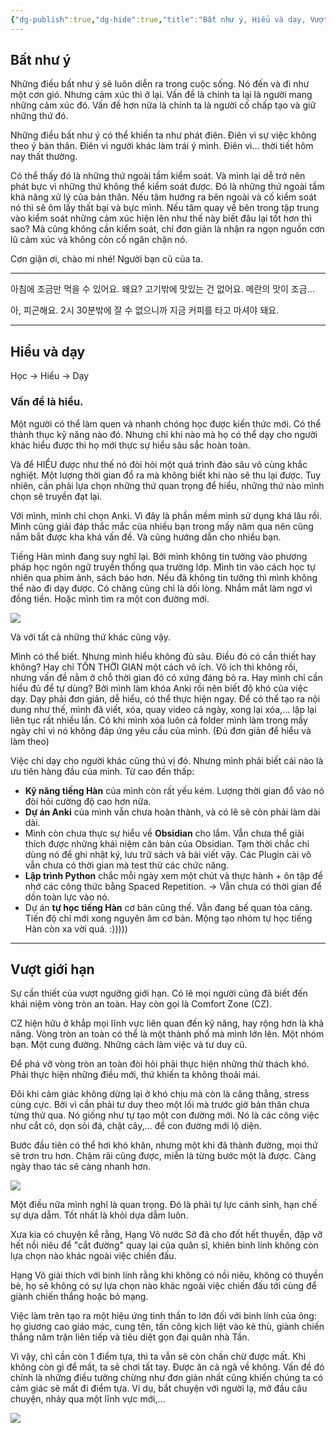 ```yaml
---
{"dg-publish":true,"dg-hide":true,"title":"Bất như ý, Hiểu và dạy, Vượt giới hạn","Tags":["diary-publish"],"permalink":"/ban-than/nhat-ky/nam-2023/thang-8/2023-08-22/","hide":true,"dgPassFrontmatter":true}
---
```


## Bất như ý

Những điều bất như ý sẽ luôn diễn ra trong cuộc sống.
Nó đến và đi như một cơn gió.
Nhưng cảm xúc thì ở lại.
Vấn đề là chính ta lại là người mang những cảm xúc đó.
Vấn đề hơn nữa là chính ta là người cố chấp tạo và giữ những thứ đó.

Những điều bất như ý có thể khiến ta như phát điên.
Điên vì sự việc không theo ý bản thân.
Điên vì người khác làm trái ý mình.
Điên vì… thời tiết hôm nay thất thường.

Có thể thấy đó là những thứ ngoài tầm kiểm soát. Và mình lại dễ trở nên phát bực vì những thứ không thể kiểm soát được. Đó là những thứ ngoài tầm khả năng xử lý của bản thân. Nếu tâm hướng ra bên ngoài và cố kiểm soát nó thì sẽ ôm lấy thất bại và bực mình. Nếu tâm quay về bên trong tập trung vào kiểm soát những cảm xúc hiện lên như thế này biết đâu lại tốt hơn thì sao? Mà cũng không cần kiểm soát, chỉ đơn giản là nhận ra ngọn nguồn cơn lũ cảm xúc và không còn cố ngăn chặn nó. 

Cơn giận ơi, chào mi nhé! Người bạn cũ của ta.

---

아침에 조금만 먹을 수 있어요.
왜요?
고기밖에 맛있는 건 없어요.
메란의 맛이 조금…

아, 피곤해요. 2시 30분밖에 잘 수 없으니까 지금 커피를 타고 마셔야 돼요.

---

## Hiểu và dạy

Học → Hiểu → Dạy

### Vấn đề là hiểu.

Một người có thể làm quen và nhanh chóng học được kiến thức mới.
Có thể thành thục kỹ năng nào đó. Nhưng chỉ khi nào mà họ có thể dạy cho người khác hiểu được thì họ mới thực sự hiểu sâu sắc hoàn toàn.

Và để HIỂU được như thế nó đòi hỏi một quá trình đào sâu vô cùng khắc nghiệt. Một lượng thời gian đổ ra mà không biết khi nào sẽ thu lại được. Tuy nhiên, cần phải lựa chọn những thứ quan trọng để hiểu, những thứ nào mình chọn sẽ truyền đạt lại.

Với mình, mình chỉ chọn Anki. Vì đây là phần mềm mình sử dụng khá lâu rồi. Mình cũng giải đáp thắc mắc của nhiều bạn trong mấy năm qua nên cũng nắm bắt được kha khá vấn đề. Và cũng hướng dẫn cho nhiều bạn.

Tiếng Hàn mình đang suy nghĩ lại. Bởi mình không tin tưởng vào phương pháp học ngôn ngữ truyền thống qua trường lớp. Mình tin vào cách học tự nhiên qua phim ảnh, sách báo hơn. Nếu đã không tin tưởng thì mình không thể nào đi dạy được. Có chăng cũng chỉ là dối lòng. Nhắm mắt làm ngơ vì đồng tiền. Hoặc mình tìm ra một con đường mới.

![](https://i.imgur.com/8D4HZEG.gif)

Và với tất cả những thứ khác cũng vậy.

Mình có thể biết. Nhưng mình hiểu không đủ sâu. Điều đó có cần thiết hay không? Hay chỉ TỐN THỜI GIAN một cách vô ích. Vô ích thì không rồi, nhưng vấn đề nằm ở chỗ thời gian đó có xứng đáng bỏ ra. Hay mình chỉ cần hiểu đủ để tự dùng? Bởi mình làm khóa Anki rồi nên biết độ khó của việc dạy. Dạy phải đơn giản, dễ hiểu, có thể thực hiện ngay. Để có thể tạo ra nội dung như thế, mình đã viết, xóa, quay video cả ngày, xong lại xóa,… lặp lại liên tục rất nhiều lần. Có khi mình xóa luôn cả folder mình làm trong mấy ngày chỉ vì nó không đáp ứng yêu cầu của mình. (Đủ đơn giản để hiểu và làm theo)

Việc chỉ dạy cho người khác cũng thú vị đó. Nhưng mình phải biết cái nào là ưu tiên hàng đầu của mình. Từ cao đến thấp:
 - **Kỹ năng tiếng Hàn** của mình còn rất yếu kém. Lượng thời gian đổ vào nó đòi hỏi cường độ cao hơn nữa.
 - **Dự án Anki** của mình vẫn chưa hoàn thành, và có lẽ sẽ còn phải làm dài dài.
 - Mình còn chưa thực sự hiểu về **Obsidian** cho lắm. Vẫn chưa thể giải thích được những khái niệm căn bản của Obsidian. Tạm thời chắc chỉ dùng nó để ghi nhật ký, lưu trữ sách và bài viết vậy. Các Plugin cài vô vẫn chưa có thời gian mà test thử các chức năng.
 - **Lập trình Python** chắc mỗi ngày xem một chút và thực hành + ôn tập để nhớ các công thức bằng Spaced Repetition. → Vẫn chưa có thời gian để dồn toàn lực vào nó.
 - Dự án **tự học tiếng Hàn** cơ bản cũng thế. Vẫn đang bế quan tỏa cảng. Tiến độ chỉ mới xong nguyên âm cơ bản. Mộng tạo nhóm tự học tiếng Hàn còn xa vời quá. :)))))

---

## Vượt giới hạn

Sự cần thiết của vượt ngưỡng giới hạn.
Có lẽ mọi người cũng đã biết đến khái niệm vòng tròn an toàn. Hay còn gọi là Comfort Zone (CZ).

CZ hiện hữu ở khắp mọi lĩnh vực liên quan đến kỹ năng, hay rộng hơn là khả năng. Vòng tròn an toàn có thể là một thành phố mà mình lớn lên. Một nhóm bạn. Một cung đường. Những cách làm việc và tư duy cũ.

Để phá vỡ vòng tròn an toàn đòi hỏi phải thực hiện những thử thách khó. Phải thực hiện những điều mới, thứ khiến ta không thoải mái.

Đôi khi cảm giác không dừng lại ở khó chịu mà còn là căng thẳng, stress cùng cực. Bởi vì cần phải tư duy theo một lối mà trước giờ bản thân chưa từng thử qua. Nó giống như tự tạo một con đường mới. Nó là các công việc như cắt cỏ, dọn sỏi đá, chặt cây,… để con đường mới lộ diện.

Bước đầu tiên có thể hơi khó khăn, nhưng một khi đã thành đường, mọi thứ sẽ trơn tru hơn. Chậm rãi cũng được, miễn là từng bước một là được. Càng ngày thao tác sẽ càng nhanh hơn.

![](https://i.imgur.com/t7FD9n1.gif)

Một điều nữa mình nghĩ là quan trọng. Đó là phải tự lực cánh sinh, hạn chế sự dựa dẫm. Tốt nhất là khỏi dựa dẫm luôn. 

Xưa kia có chuyện kể rằng, Hạng Võ nước Sở đã cho đốt hết thuyền, đập vỡ hết nồi niêu để "cắt đường" quay lại của quân sĩ, khiên binh lính không còn lựa chọn nào khác ngoài việc chiến đấu. 

Hạng Võ giải thích với binh lính rằng khi không có nồi niêu, không có thuyền bè, họ sẽ không có sự lựa chọn nào khác ngoài việc chiến đấu tới cùng để giành chiến thắng hoặc bỏ mạng.

Việc làm trên tạo ra một hiệu ứng tinh thần to lớn đối với binh lính của ông: họ giương cao giáo mác, cung tên, tấn công kịch liệt vào kẻ thù, giành chiến thắng năm trận liên tiếp và tiêu diệt gọn đại quân nhà Tần.

Vì vậy, chỉ cần còn 1 điểm tựa, thì ta vẫn sẽ còn chần chừ được mất. Khi không còn gì để mất, ta sẽ chơi tất tay. Được ăn cả ngã về không. Vấn đề đó chính là những điều tưởng chừng như đơn giản nhất cũng khiến chúng ta có cảm giác sẽ mất đi điểm tựa. Ví dụ, bắt chuyện với người lạ, mở đầu câu chuyện, nhảy qua một lĩnh vực mới,…

![](https://i.imgur.com/JN42wb2.png)
